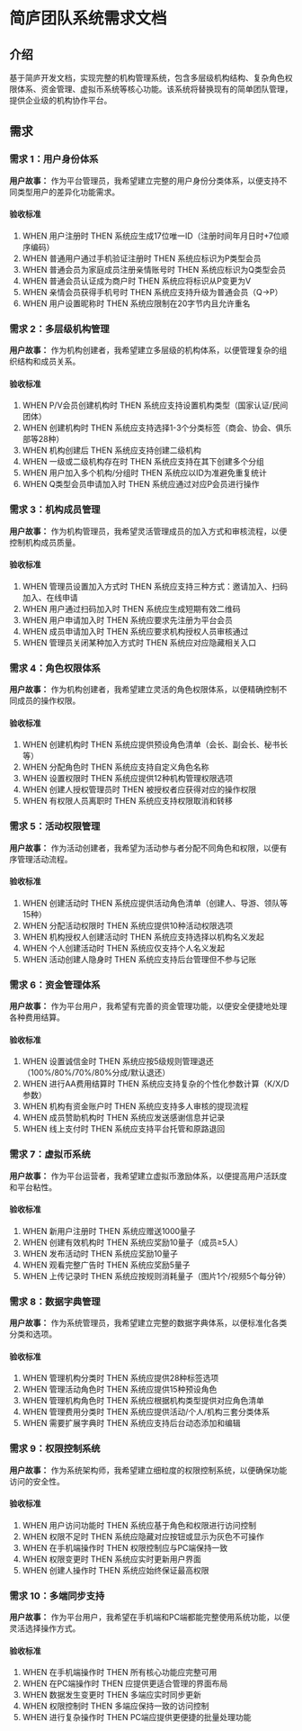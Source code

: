 # 简庐团队系统需求文档

## 介绍

基于简庐开发文档，实现完整的机构管理系统，包含多层级机构结构、复杂角色权限体系、资金管理、虚拟币系统等核心功能。该系统将替换现有的简单团队管理，提供企业级的机构协作平台。

## 需求

### 需求 1：用户身份体系

**用户故事：** 作为平台管理员，我希望建立完整的用户身份分类体系，以便支持不同类型用户的差异化功能需求。

#### 验收标准
1. WHEN 用户注册时 THEN 系统应生成17位唯一ID（注册时间年月日时+7位顺序编码）
2. WHEN 普通用户通过手机验证注册时 THEN 系统应标识为P类型会员
3. WHEN 普通会员为家庭成员注册亲情账号时 THEN 系统应标识为Q类型会员
4. WHEN 普通会员认证成为商户时 THEN 系统应将标识从P变更为V
5. WHEN 亲情会员获得手机号时 THEN 系统应支持升级为普通会员（Q→P）
6. WHEN 用户设置昵称时 THEN 系统应限制在20字节内且允许重名

### 需求 2：多层级机构管理

**用户故事：** 作为机构创建者，我希望建立多层级的机构体系，以便管理复杂的组织结构和成员关系。

#### 验收标准
1. WHEN P/V会员创建机构时 THEN 系统应支持设置机构类型（国家认证/民间团体）
2. WHEN 创建机构时 THEN 系统应支持选择1-3个分类标签（商会、协会、俱乐部等28种）
3. WHEN 机构创建后 THEN 系统应支持创建二级机构
4. WHEN 一级或二级机构存在时 THEN 系统应支持在其下创建多个分组
5. WHEN 用户加入多个机构/分组时 THEN 系统应以ID为准避免重复统计
6. WHEN Q类型会员申请加入时 THEN 系统应通过对应P会员进行操作

### 需求 3：机构成员管理

**用户故事：** 作为机构管理员，我希望灵活管理成员的加入方式和审核流程，以便控制机构成员质量。

#### 验收标准
1. WHEN 管理员设置加入方式时 THEN 系统应支持三种方式：邀请加入、扫码加入、在线申请
2. WHEN 用户通过扫码加入时 THEN 系统应生成短期有效二维码
3. WHEN 用户申请加入时 THEN 系统应要求先注册为平台会员
4. WHEN 成员申请加入时 THEN 系统应要求机构授权人员审核通过
5. WHEN 管理员关闭某种加入方式时 THEN 系统应对应隐藏相关入口

### 需求 4：角色权限体系

**用户故事：** 作为机构创建者，我希望建立灵活的角色权限体系，以便精确控制不同成员的操作权限。

#### 验收标准
1. WHEN 创建机构时 THEN 系统应提供预设角色清单（会长、副会长、秘书长等）
2. WHEN 分配角色时 THEN 系统应支持自定义角色名称
3. WHEN 设置权限时 THEN 系统应提供12种机构管理权限选项
4. WHEN 创建人授权管理员时 THEN 被授权者应获得对应的操作权限
5. WHEN 有权限人员离职时 THEN 系统应支持权限取消和转移

### 需求 5：活动权限管理

**用户故事：** 作为活动创建者，我希望为活动参与者分配不同角色和权限，以便有序管理活动流程。

#### 验收标准
1. WHEN 创建活动时 THEN 系统应提供活动角色清单（创建人、导游、领队等15种）
2. WHEN 分配活动权限时 THEN 系统应提供10种活动权限选项
3. WHEN 机构授权人创建活动时 THEN 系统应支持选择以机构名义发起
4. WHEN 个人创建活动时 THEN 系统应仅支持个人名义发起
5. WHEN 活动创建人隐身时 THEN 系统应支持后台管理但不参与记账

### 需求 6：资金管理体系

**用户故事：** 作为平台用户，我希望有完善的资金管理功能，以便安全便捷地处理各种费用结算。

#### 验收标准
1. WHEN 设置诚信金时 THEN 系统应按5级规则管理退还（100%/80%/70%/80%分成/默认退还）
2. WHEN 进行AA费用结算时 THEN 系统应支持复杂的个性化参数计算（K/X/D参数）
3. WHEN 机构有资金账户时 THEN 系统应支持多人审核的提现流程
4. WHEN 成员赞助机构时 THEN 系统应发送感谢信息并记录
5. WHEN 线上支付时 THEN 系统应支持平台托管和原路退回

### 需求 7：虚拟币系统

**用户故事：** 作为平台运营者，我希望建立虚拟币激励体系，以便提高用户活跃度和平台粘性。

#### 验收标准
1. WHEN 新用户注册时 THEN 系统应赠送1000量子
2. WHEN 创建有效机构时 THEN 系统应奖励10量子（成员≥5人）
3. WHEN 发布活动时 THEN 系统应奖励10量子
4. WHEN 观看完整广告时 THEN 系统应奖励5量子
5. WHEN 上传记录时 THEN 系统应按规则消耗量子（图片1个/视频5个每分钟）

### 需求 8：数据字典管理

**用户故事：** 作为系统管理员，我希望建立完整的数据字典体系，以便标准化各类分类和选项。

#### 验收标准
1. WHEN 管理机构分类时 THEN 系统应提供28种标签选项
2. WHEN 管理活动角色时 THEN 系统应提供15种预设角色
3. WHEN 管理机构角色时 THEN 系统应根据机构类型提供对应角色清单
4. WHEN 管理费用分类时 THEN 系统应提供活动/个人/机构三套分类体系
5. WHEN 需要扩展字典时 THEN 系统应支持后台动态添加和编辑

### 需求 9：权限控制系统

**用户故事：** 作为系统架构师，我希望建立细粒度的权限控制系统，以便确保功能访问的安全性。

#### 验收标准
1. WHEN 用户访问功能时 THEN 系统应基于角色和权限进行访问控制
2. WHEN 权限不足时 THEN 系统应隐藏对应按钮或显示为灰色不可操作
3. WHEN 在手机端操作时 THEN 权限控制应与PC端保持一致
4. WHEN 权限变更时 THEN 系统应实时更新用户界面
5. WHEN 创建人操作时 THEN 系统应始终保证最高权限

### 需求 10：多端同步支持

**用户故事：** 作为平台用户，我希望在手机端和PC端都能完整使用系统功能，以便灵活选择操作方式。

#### 验收标准
1. WHEN 在手机端操作时 THEN 所有核心功能应完整可用
2. WHEN 在PC端操作时 THEN 应提供更适合管理的界面布局
3. WHEN 数据发生变更时 THEN 多端应实时同步更新
4. WHEN 权限控制时 THEN 多端应保持一致的访问控制
5. WHEN 进行复杂操作时 THEN PC端应提供更便捷的批量处理功能